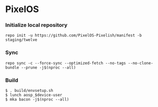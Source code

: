 # PixelOS #

### Initialize local repository ###
```
repo init -u https://github.com/PixelOS-Pixelish/manifest -b staging/twelve
```

### Sync ###
```
repo sync -c --force-sync --optimized-fetch --no-tags --no-clone-bundle --prune -j$(nproc --all)
```

### Build ###

```
$ . build/envsetup.sh
$ lunch aosp_$device-user
$ mka bacon -j$(nproc --all)
```
